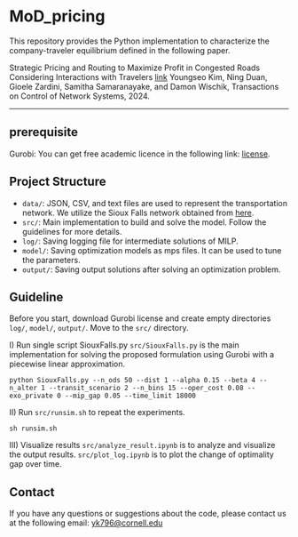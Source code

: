# MoD_pricing

This repository provides the Python implementation to characterize the company-traveler equilibrium defined in the following paper. 

Strategic Pricing and Routing to Maximize Profit in Congested Roads Considering Interactions with Travelers [link](https://papers.ssrn.com/sol3/papers.cfm?abstract_id=4950974)
Youngseo Kim, Ning Duan, Gioele Zardini, Samitha Samaranayake, and Damon Wischik, Transactions on Control of Network Systems, 2024.

---
## prerequisite
Gurobi: You can get free academic licence in the following link: [license](https://www.gurobi.com/academia/academic-program-and-licenses/).

## Project Structure

- `data/`: JSON, CSV, and text files are used to represent the transportation network. We utilize the Sioux Falls network obtained from [here](https://github.com/bstabler/TransportationNetworks/tree/master/SiouxFalls).
- `src/`: Main implementation to build and solve the model. Follow the guidelines for more details. 
- `log/`: Saving logging file for intermediate solutions of MILP. 
- `model/`: Saving optimization models as mps files. It can be used to tune the parameters. 
- `output/`: Saving output solutions after solving an optimization problem. 

## Guideline

Before you start, download Gurobi license and create empty directories `log/`, `model/`, `output/`. Move to the `src/` directory. 

I) Run single script SiouxFalls.py
`src/SiouxFalls.py` is the main implementation for solving the proposed formulation using Gurobi with a piecewise linear approximation.

```
python SiouxFalls.py --n_ods 50 --dist 1 --alpha 0.15 --beta 4 --n_alter 1 --transit_scenario 2 --n_bins 15 --oper_cost 0.08 --exo_private 0 --mip_gap 0.05 --time_limit 18000
```

II) Run `src/runsim.sh` to repeat the experiments. 

```
sh runsim.sh 
```

III) Visualize results
`src/analyze_result.ipynb` is to analyze and visualize the output results. `src/plot_log.ipynb` is to plot the change of optimality gap over time. 



## Contact
If you have any questions or suggestions about the code, please contact us at the following email: yk796@cornell.edu